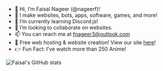- 👋 Hi, I’m Faisal Nageer (@nageerf)!
- 👀 I make websites, bots, apps, software, games, and more!
- 🌱 I’m currently learning Discord.js!
- 💞️ I’m looking to collaborate on websites.
- 📫 You can reach me at [fnageer3@outlook.com](mailto:fnageer3@outlook.com)
- 📣 Free web hosting & website creation! View our site [here](https://fnageer.ml/)!
- 👉 Fun Fact: I've watch more than 250 Anime!

![Faisal's GitHub stats](https://github-readme-stats.vercel.app/api?username=nageerf&show_icons=true&theme=blue-green)
